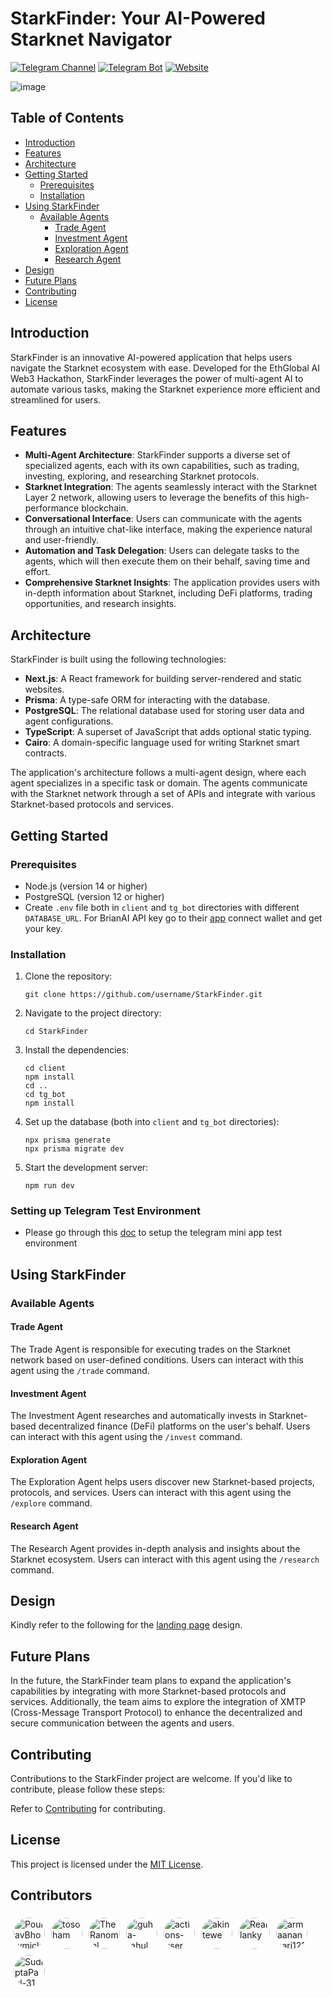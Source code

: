 # StarkFinder: Your AI-Powered Starknet Navigator

[![Telegram Channel](https://img.shields.io/badge/Telegram-Channel-blue?logo=telegram)](https://t.me/shogenlabs)
[![Telegram Bot](https://img.shields.io/badge/Telegram-Bot-light--blue?logo=telegram)](https://t.me/starkfinder_bot)
[![Website](https://img.shields.io/badge/Website-StarkFinder-green)](https://www.starkfinder.ai](https://stark-finder-mq45.vercel.app/))

![image](https://github.com/user-attachments/assets/22bf72f4-0edd-4af6-a3c2-1397e85ca0f8)


## Table of Contents
- [Introduction](#introduction)
- [Features](#features)
- [Architecture](#architecture)
- [Getting Started](#getting-started)
  - [Prerequisites](#prerequisites)
  - [Installation](#installation)
- [Using StarkFinder](#using-starkfinder)
  - [Available Agents](#available-agents)
    - [Trade Agent](#trade-agent)
    - [Investment Agent](#investment-agent)
    - [Exploration Agent](#exploration-agent)
    - [Research Agent](#research-agent)
- [Design](#design)
- [Future Plans](#future-plans)
- [Contributing](#contributing)
- [License](#license)

## Introduction
StarkFinder is an innovative AI-powered application that helps users navigate the Starknet ecosystem with ease. Developed for the EthGlobal AI Web3 Hackathon, StarkFinder leverages the power of multi-agent AI to automate various tasks, making the Starknet experience more efficient and streamlined for users.

## Features
- **Multi-Agent Architecture**: StarkFinder supports a diverse set of specialized agents, each with its own capabilities, such as trading, investing, exploring, and researching Starknet protocols.
- **Starknet Integration**: The agents seamlessly interact with the Starknet Layer 2 network, allowing users to leverage the benefits of this high-performance blockchain.
- **Conversational Interface**: Users can communicate with the agents through an intuitive chat-like interface, making the experience natural and user-friendly.
- **Automation and Task Delegation**: Users can delegate tasks to the agents, which will then execute them on their behalf, saving time and effort.
- **Comprehensive Starknet Insights**: The application provides users with in-depth information about Starknet, including DeFi platforms, trading opportunities, and research insights.

## Architecture
StarkFinder is built using the following technologies:

- **Next.js**: A React framework for building server-rendered and static websites.
- **Prisma**: A type-safe ORM for interacting with the database.
- **PostgreSQL**: The relational database used for storing user data and agent configurations.
- **TypeScript**: A superset of JavaScript that adds optional static typing.
- **Cairo**: A domain-specific language used for writing Starknet smart contracts.

The application's architecture follows a multi-agent design, where each agent specializes in a specific task or domain. The agents communicate with the Starknet network through a set of APIs and integrate with various Starknet-based protocols and services.

## Getting Started

### Prerequisites
- Node.js (version 14 or higher)
- PostgreSQL (version 12 or higher)
- Create `.env` file both in `client` and `tg_bot` directories with different `DATABASE_URL`. For BrianAI API key go to their [app](https://www.brianknows.org/app) connect wallet and get your key.

### Installation
1. Clone the repository:
   ```
   git clone https://github.com/username/StarkFinder.git
   ```
2. Navigate to the project directory:
   ```
   cd StarkFinder
   ```
3. Install the dependencies:
   ```
   cd client
   npm install
   cd ..
   cd tg_bot
   npm install
   ```
4. Set up the database (both into `client` and `tg_bot` directories):
   ```
   npx prisma generate
   npx prisma migrate dev
   ```
5. Start the development server:
   ```
   npm run dev
   ```
### Setting up Telegram Test Environment
- Please go through this [doc](https://docs.ton.org/v3/guidelines/dapps/tma/guidelines/testing-apps) to setup the telegram mini app test environment
## Using StarkFinder

### Available Agents

#### Trade Agent
The Trade Agent is responsible for executing trades on the Starknet network based on user-defined conditions. Users can interact with this agent using the `/trade` command.

#### Investment Agent
The Investment Agent researches and automatically invests in Starknet-based decentralized finance (DeFi) platforms on the user's behalf. Users can interact with this agent using the `/invest` command.

#### Exploration Agent
The Exploration Agent helps users discover new Starknet-based projects, protocols, and services. Users can interact with this agent using the `/explore` command.

#### Research Agent
The Research Agent provides in-depth analysis and insights about the Starknet ecosystem. Users can interact with this agent using the `/research` command.

## Design
Kindly refer to the following for the [landing page](https://www.figma.com/design/pfxBpMpBiiJvXQtF7zUgFy/Starkfinder?node-id=0-1&t=sgOod3BsqDHeHuhC-1) design.

## Future Plans
In the future, the StarkFinder team plans to expand the application's capabilities by integrating with more Starknet-based protocols and services. Additionally, the team aims to explore the integration of XMTP (Cross-Message Transport Protocol) to enhance the decentralized and secure communication between the agents and users.

## Contributing
Contributions to the StarkFinder project are welcome. If you'd like to contribute, please follow these steps:

Refer to [Contributing](./CONTRIBUTING.md) for contributing.

## License
This project is licensed under the [MIT License](LICENSE).












## Contributors

<a href='https://github.com/PoulavBhowmick03' target='_blank'><img src='https://avatars.githubusercontent.com/u/133862694?v=4' width='50' height='50' style='border-radius: 50%; margin: 5px;' title='PoulavBhowmick03' /></a><a href='https://github.com/tosoham' target='_blank'><img src='https://avatars.githubusercontent.com/u/144812467?v=4' width='50' height='50' style='border-radius: 50%; margin: 5px;' title='tosoham' /></a><a href='https://github.com/TheRanomial' target='_blank'><img src='https://avatars.githubusercontent.com/u/129299316?v=4' width='50' height='50' style='border-radius: 50%; margin: 5px;' title='TheRanomial' /></a><a href='https://github.com/guha-rahul' target='_blank'><img src='https://avatars.githubusercontent.com/u/52607971?v=4' width='50' height='50' style='border-radius: 50%; margin: 5px;' title='guha-rahul' /></a><a href='https://github.com/actions-user' target='_blank'><img src='https://avatars.githubusercontent.com/u/65916846?v=4' width='50' height='50' style='border-radius: 50%; margin: 5px;' title='actions-user' /></a><a href='https://github.com/akintewe' target='_blank'><img src='https://avatars.githubusercontent.com/u/85641756?v=4' width='50' height='50' style='border-radius: 50%; margin: 5px;' title='akintewe' /></a><a href='https://github.com/Reallanky' target='_blank'><img src='https://avatars.githubusercontent.com/u/107430741?v=4' width='50' height='50' style='border-radius: 50%; margin: 5px;' title='Reallanky' /></a><a href='https://github.com/armaanansari121' target='_blank'><img src='https://avatars.githubusercontent.com/u/145029005?v=4' width='50' height='50' style='border-radius: 50%; margin: 5px;' title='armaanansari121' /></a><a href='https://github.com/SudiptaPaul-31' target='_blank'><img src='https://avatars.githubusercontent.com/u/117905151?v=4' width='50' height='50' style='border-radius: 50%; margin: 5px;' title='SudiptaPaul-31' /></a>

